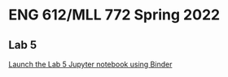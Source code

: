 # ENG 612/MLL 772 Spring 2022
## Lab 5

[Launch the Lab 5 Jupyter notebook using Binder](https://mybinder.org/v2/gh/lcthomas/eng612s22-lab5/b7ab74f12bda308361b400e841a080558ac4d573?urlpath=lab%2Ftree%2Flab5.ipynb)
